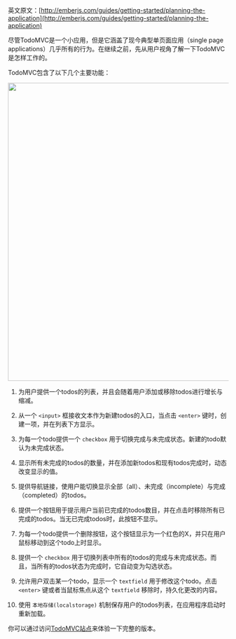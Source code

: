 英文原文：[http://emberjs.com/guides/getting-started/planning-the-application](http://emberjs.com/guides/getting-started/planning-the-application)

尽管TodoMVC是一个小应用，但是它涵盖了现今典型单页面应用（single page applications）几乎所有的行为。在继续之前，先从用户视角了解一下TodoMVC是怎样工作的。

TodoMVC包含了以下几个主要功能：

<img src="/guides/getting-started/images/todo-mvc.png" width="680">

  1. 为用户提供一个todos的列表，并且会随着用户添加或移除todos进行增长与缩减。

  1. 从一个 `<input>` 框接收文本作为新建todos的入口，当点击 `<enter>` 键时，创建一项，并在列表下方显示。

  1. 为每一个todo提供一个 `checkbox` 用于切换完成与未完成状态。新建的todo默认为未完成状态。

  1. 显示所有未完成的todos的数量，并在添加新todos和现有todos完成时，动态改变显示的值。

  1. 提供导航链接，使用户能切换显示全部（all）、未完成（incomplete）与完成（completed）的todos。

  1. 提供一个按钮用于提示用户当前已完成的todos数目，并在点击时移除所有已完成的todos。当无已完成todos时，此按钮不显示。

  1. 为每一个todo提供一个删除按钮，这个按钮显示为一个红色的X，并只在用户鼠标移动到这个todo上时显示。

  1. 提供一个 `checkbox` 用于切换列表中所有的todos的完成与未完成状态。而且，当所有的todos状态为完成时，它自动变为勾选状态。

  1. 允许用户双击某一个todo，显示一个 `textfield` 用于修改这个todo。点击 `<enter>` 键或者当鼠标焦点从这个 `textfield` 移除时，持久化更改的内容。

  1. 使用 `本地存储(localstorage)` 机制保存用户的todos列表，在应用程序启动时重新加载。

你可以通过访问[TodoMVC站点](http://todomvc.com/examples/emberjs/)来体验一下完整的版本。

